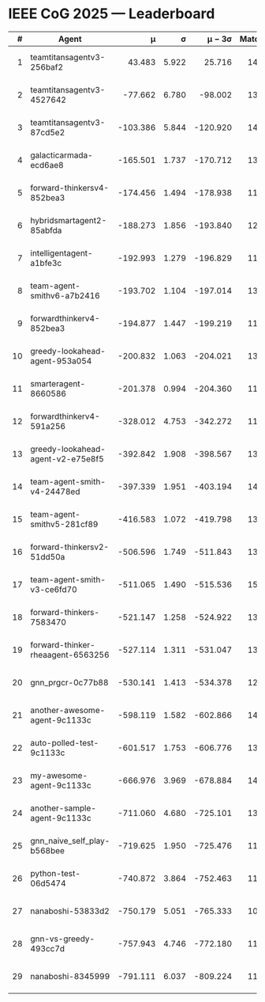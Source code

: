 # IEEE CoG 2025 — Leaderboard

| # | Agent | μ | σ | μ − 3σ | Matches | Updated |
|---:|---|---:|---:|---:|---:|---|
| 1 | teamtitansagentv3-256baf2 | 43.483 | 5.922 | 25.716 | 14318 | 2025-08-22 05:07 |
| 2 | teamtitansagentv3-4527642 | -77.662 | 6.780 | -98.002 | 13592 | 2025-08-22 05:07 |
| 3 | teamtitansagentv3-87cd5e2 | -103.386 | 5.844 | -120.920 | 14666 | 2025-08-22 05:07 |
| 4 | galacticarmada-ecd6ae8 | -165.501 | 1.737 | -170.712 | 13260 | 2025-08-22 05:07 |
| 5 | forward-thinkersv4-852bea3 | -174.456 | 1.494 | -178.938 | 11140 | 2025-08-22 05:07 |
| 6 | hybridsmartagent2-85abfda | -188.273 | 1.856 | -193.840 | 12368 | 2025-08-22 05:07 |
| 7 | intelligentagent-a1bfe3c | -192.993 | 1.279 | -196.829 | 11981 | 2025-08-22 05:07 |
| 8 | team-agent-smithv6-a7b2416 | -193.702 | 1.104 | -197.014 | 13660 | 2025-08-22 05:07 |
| 9 | forwardthinkerv4-852bea3 | -194.877 | 1.447 | -199.219 | 11245 | 2025-08-22 05:07 |
| 10 | greedy-lookahead-agent-953a054 | -200.832 | 1.063 | -204.021 | 13454 | 2025-08-22 05:07 |
| 11 | smarteragent-8660586 | -201.378 | 0.994 | -204.360 | 11902 | 2025-08-22 05:07 |
| 12 | forwardthinkerv4-591a256 | -328.012 | 4.753 | -342.272 | 11622 | 2025-08-22 05:07 |
| 13 | greedy-lookahead-agent-v2-e75e8f5 | -392.842 | 1.908 | -398.567 | 13854 | 2025-08-22 05:07 |
| 14 | team-agent-smith-v4-24478ed | -397.339 | 1.951 | -403.194 | 14442 | 2025-08-22 05:07 |
| 15 | team-agent-smithv5-281cf89 | -416.583 | 1.072 | -419.798 | 13960 | 2025-08-22 05:07 |
| 16 | forward-thinkersv2-51dd50a | -506.596 | 1.749 | -511.843 | 13768 | 2025-08-22 05:07 |
| 17 | team-agent-smith-v3-ce6fd70 | -511.065 | 1.490 | -515.536 | 15082 | 2025-08-22 05:07 |
| 18 | forward-thinkers-7583470 | -521.147 | 1.258 | -524.922 | 13040 | 2025-08-22 05:07 |
| 19 | forward-thinker-rheaagent-6563256 | -527.114 | 1.311 | -531.047 | 13588 | 2025-08-22 05:07 |
| 20 | gnn_prgcr-0c77b88 | -530.141 | 1.413 | -534.378 | 12550 | 2025-08-22 05:07 |
| 21 | another-awesome-agent-9c1133c | -598.119 | 1.582 | -602.866 | 14740 | 2025-08-22 05:07 |
| 22 | auto-polled-test-9c1133c | -601.517 | 1.753 | -606.776 | 13900 | 2025-08-22 05:07 |
| 23 | my-awesome-agent-9c1133c | -666.976 | 3.969 | -678.884 | 14240 | 2025-08-22 05:07 |
| 24 | another-sample-agent-9c1133c | -711.060 | 4.680 | -725.101 | 13960 | 2025-08-22 05:07 |
| 25 | gnn_naive_self_play-b568bee | -719.625 | 1.950 | -725.476 | 11100 | 2025-08-22 05:07 |
| 26 | python-test-06d5474 | -740.872 | 3.864 | -752.463 | 11420 | 2025-08-22 05:07 |
| 27 | nanaboshi-53833d2 | -750.179 | 5.051 | -765.333 | 10760 | 2025-08-22 05:07 |
| 28 | gnn-vs-greedy-493cc7d | -757.943 | 4.746 | -772.180 | 11400 | 2025-08-22 05:07 |
| 29 | nanaboshi-8345999 | -791.111 | 6.037 | -809.224 | 11650 | 2025-08-22 05:07 |
